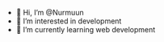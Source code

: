 - 👋 Hi, I’m @Nurmuun
- 👀 I’m interested in development
- 🌱 I’m currently learning web development


<!---
Nurmuun/Nurmuun is a ✨ special ✨ repository because its `README.md` (this file) appears on your GitHub profile.
You can click the Preview link to take a look at your changes.
--->
